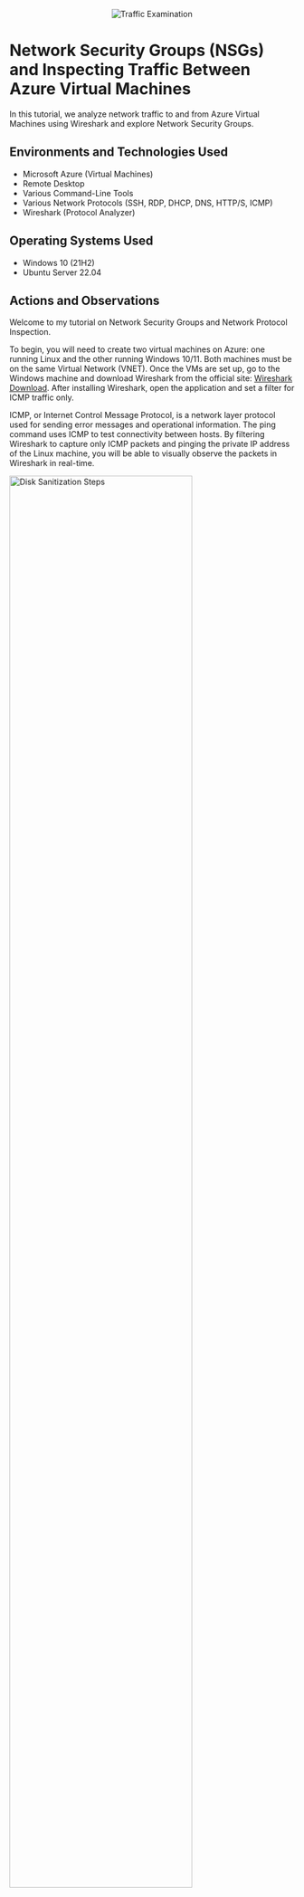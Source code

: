 <p align="center">
<img src="https://i.imgur.com/Ua7udoS.png" alt="Traffic Examination"/>
</p>

<h1>Network Security Groups (NSGs) and Inspecting Traffic Between Azure Virtual Machines</h1>
In this tutorial, we analyze network traffic to and from Azure Virtual Machines using Wireshark and explore Network Security Groups. <br />

<h2>Environments and Technologies Used</h2>

- Microsoft Azure (Virtual Machines)
- Remote Desktop
- Various Command-Line Tools
- Various Network Protocols (SSH, RDP, DHCP, DNS, HTTP/S, ICMP)
- Wireshark (Protocol Analyzer)

<h2>Operating Systems Used </h2>

- Windows 10 (21H2)
- Ubuntu Server 22.04

<h2>Actions and Observations</h2>

<p>
Welcome to my tutorial on Network Security Groups and Network Protocol Inspection.

To begin, you will need to create two virtual machines on Azure: one running Linux and the other running Windows 10/11. Both machines must be on the same Virtual Network (VNET). Once the VMs are set up, go to the Windows machine and download Wireshark from the official site: [Wireshark Download](https://www.wireshark.org/download.html). After installing Wireshark, open the application and set a filter for ICMP traffic only.

ICMP, or Internet Control Message Protocol, is a network layer protocol used for sending error messages and operational information. The ping command uses ICMP to test connectivity between hosts. By filtering Wireshark to capture only ICMP packets and pinging the private IP address of the Linux machine, you will be able to visually observe the packets in Wireshark in real-time.
</p>
<img src="https://i.imgur.com/GVeffnX.png" height="80%" width="80%" alt="Disk Sanitization Steps"/>
<p>
We can analyze each packet to view the exact data transmitted with each ping, as shown in the image below.
</p>
<img src="https://i.imgur.com/WH5jwrH.png" height="80%" width="80%" alt="Disk Sanitization Steps"/>

<p>
Now, let’s observe how a Network Security Group (NSG) affects ICMP traffic by configuring a firewall rule.
Start by initiating a continuous ping from your Windows 10 VM to your Ubuntu VM. Open PowerShell or Command Prompt on the Windows VM and enter the following command, replacing <private IP> with the actual private IP address of the Ubuntu VM: ping <private IP> -t

This command will send ICMP Echo Requests indefinitely until manually stopped.
Next, open the Azure Portal and navigate to the Network Security Group (NSG) assigned to your Ubuntu VM. Locate the Inbound Security Rules section and find the rule allowing ICMP traffic. Disable or delete this rule to block incoming ICMP packets.
Back on the Windows 10 VM, observe the behavior in Wireshark and the ping command output. You should notice that the ICMP requests are still being sent from the Windows VM, but no replies are being received. Wireshark will capture the outgoing ICMP Echo Requests, but the responses from the Ubuntu VM will be missing. The command line will display "Request timed out" messages, indicating that the packets are being blocked.
Now, re-enable ICMP traffic by adding a rule in the Network Security Group to allow inbound ICMP packets again. Once this rule is applied, go back to the Windows 10 VM and check Wireshark and the ping output. You should now see ICMP replies being received again, confirming that connectivity has been restored.
Finally, stop the ping activity by pressing Ctrl + C in the command line. This experiment demonstrates how Network Security Groups control inbound traffic and how firewall rules can affect network communication in real time.
</p>

<img src="https://i.imgur.com/u7iEUzJ.png" height="80%" width="80%" alt="Disk Sanitization Steps"/>
<br />
<img src="https://i.imgur.com/2Lny9yV.png" height="80%" width="80%" alt="Disk Sanitization Steps"/>

<p>
Now that you have observed ICMP traffic, let's move on to inspecting SSH traffic. Begin by logging back into the Windows VM and open Wireshark to start a packet capture. This time, you’ll need to filter for SSH traffic only. In Wireshark, you can do this by applying the filter tcp.port == 22 (or ‘ssh’), which will capture only the packets related to the SSH protocol.
Next, from your Windows 10 VM, you will SSH into your Ubuntu Linux machine using its private IP address. Open PowerShell and type the following command, replacing <private IP address> with the actual private IP address of your Linux machine: ssh labuser@<private IP address>

After entering the command, you’ll be prompted to provide the password for the labuser account on your Linux VM. Type the password and press Enter. As you interact with the SSH session by typing commands (such as username, pwd, etc.), you will start seeing a significant amount of SSH traffic appearing in Wireshark. This traffic includes encrypted packets exchanged between the Windows and Linux machines as part of the SSH protocol.
To end the SSH session, simply type exit and press Enter. You’ll notice that once the connection is terminated, the SSH traffic in Wireshark will stop, and the captured packets will no longer be updated.
This step allows you to analyze how SSH operates on a network, including the connection establishment and encrypted data transmission. It's an essential part of understanding secure remote communications between systems.
</p>
<img src="https://i.imgur.com/WQGKCRa.png" height="80%" width="80%" alt="Disk Sanitization Steps"/>

<p>
Now, let's analyze DHCP traffic. Open Wireshark on your Windows VM and filter for DHCP traffic by using the filter dhcp. This will capture all packets related to the Dynamic Host Configuration Protocol, which is responsible for assigning IP addresses to devices on a network.
Next, open PowerShell as an administrator and attempt to issue your Windows VM a new IP address by running the following command: ifconfig  /renew

This command requests a new IP lease from the DHCP server. As soon as you execute it, you will see DHCP traffic appearing in Wireshark. The DHCP process consists of four key steps: Discover, Offer, Request, and Acknowledge(DORA). First, your VM sends a DHCP Discover packet, searching for an available DHCP server. The server responds with a DHCP Offer, suggesting an available IP address. Your VM then sends a DHCP Request, formally requesting the offered IP, and finally, the DHCP server confirms the assignment with a DHCP Acknowledge packet.
By monitoring the packet exchange in Wireshark, you can observe this entire negotiation in real time. This is a fundamental process in networking, ensuring devices on a network receive valid IP addresses dynamically without manual configuration.
</p>
<img src="https://i.imgur.com/DzuzIiI.png" height="80%" width="80%" alt="Disk Sanitization Steps"/>

<p>
Now, let’s observe DNS traffic. Open Wireshark on your Windows VM and apply a filter for DNS traffic using dns. This will capture packets related to Domain Name System (DNS) queries and responses, which are used to resolve domain names into IP addresses.
Next, open the Command Prompt or PowerShell on your Windows VM and use the nslookup command to find the IP addresses of different websites. Start by typing the following commands:
<p>nslookup google.com</p>
<p>nslookup disney.com</p>
After running these commands, you will see DNS request and response packets appearing in Wireshark. Your Windows VM first sends a DNS Query asking for the IP address of the domain. In response, a DNS Reply is received, providing the corresponding IP address.
DNS traffic is an essential part of network communication, as it allows human-readable domain names to be converted into numerical IP addresses that computers use to route traffic. By capturing this exchange in Wireshark, you gain insight into how your machine communicates with DNS servers to resolve web addresses.
</p>
<img src="https://i.imgur.com/TzEALYX.png" height="80%" width="80%" alt="Disk Sanitization Steps"/>

<p>
Now, let’s observe RDP traffic. Open Wireshark on your Windows VM and apply a filter for RDP traffic using tcp.port == 3389. This will capture packets related to the Remote Desktop Protocol (RDP), which allows users to remotely control another computer over the network.
As soon as you apply the filter, you will notice a continuous stream of RDP packets appearing in Wireshark, even if you are not actively interacting with the remote machine. Unlike protocols such as SSH, which primarily send data when commands are entered, RDP maintains a constant flow of traffic.
This happens because RDP functions as a live video stream of the remote machine’s display. The protocol continuously transmits screen updates, cursor movements, and other visual changes, ensuring a smooth and responsive experience. Since the remote session must reflect every detail in real-time, the traffic never stops, even when idle.
By analyzing this in Wireshark, you can see how RDP differs from other remote access protocols and understand why it generates consistent network traffic.
</p>
<img src="https://i.imgur.com/kNckWTn.png" height="80%" width="80%" alt="Disk Sanitization Steps"/>

<p>
Now that you have completed the lab, it is important to clean up the resources to avoid unnecessary charges and maintain a tidy Azure environment.
Start by closing your Remote Desktop connection to the Windows VM. Once disconnected, navigate to the Azure Portal and locate the Resource Group(s) you created at the beginning of this lab. Deleting the Resource Group will remove all associated resources, including the virtual machines, virtual network, and any storage or network components created during the session.

To delete a Resource Group, go to the Azure Portal, find the Resource Groups section, select the group you want to delete, and click Delete Resource Group. Azure will prompt you to confirm the deletion by typing the Resource Group’s name. Once confirmed, the deletion process will begin.
After a few minutes, verify that the Resource Group has been completely removed by refreshing the Resource Groups page in the Azure Portal. Ensuring proper cleanup prevents unnecessary resource consumption and helps keep your Azure environment organized.
</p>
